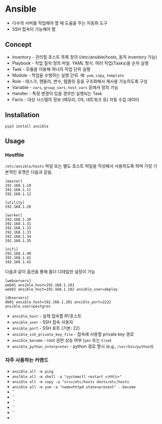 # Ansible

* 다수의 서버를 작업해야 할 때 도움을 주는 자동화 도구
* SSH 접속이 가능해야 함

## Concept

* Inventory - 관리할 호스트 목록 정의 (/etc/ansible/hosts, 동적 inventory 가능)
* Playbook - 작업 절차 정의 파일. YAML 형식. 여러 작업(Tasks)을 순차 실행
* Task - 모듈을 이용해 하나의 작업 단위 실행
* Module - 작업을 수행하는 실행 단위. 예: `yum`, `copy`, `template`
* Role - 태스크, 핸들러, 변수, 템플릿 등을 구조화해서 재사용 가능하도록 구성
* Variable - `vars`, `group_vars`, `host_vars` 등에서 정의 가능
* Handler - 특정 변경이 있을 경우만 실행되는 Task
* Facts - 대상 시스템의 정보 (메모리, OS, 네트워크 등) 자동 수집 데이터

## Installation

```
pip3 install ansible
```

## Usage

### Hostfile

`/etc/ansible/hosts` 파일 또는 별도 호스트 파일을 작성해서 사용하도록 하며 가장 기본적인 포맷은 다음과 같음.

```
[master]
192.168.1.10
192.168.1.11
192.168.1.12

[utility]
192.168.1.20

[worker]
192.168.1.30
192.168.1.31
192.168.1.32
192.168.1.33
192.168.1.34
192.168.1.35

[nifi]
192.168.1.40
192.168.1.41
192.168.1.42
```

다음과 같이 옵션을 통해 좀더 디테일한 설정이 가능

```
[webservers]
web01 ansible_host=192.168.1.101
web02 ansible_host=192.168.1.102 ansible_user=deploy

[dbservers]
db01 ansible_host=192.168.1.201 ansible_port=2222 ansible_user=postgres
```

* `ansible_host` - 실제 접속할 IP/호스트
* `ansible_user` - 	SSH 접속 사용자
* `ansible_port` - SSH 포트 (기본: 22)
* `ansible_ssh_private_key_file` - 접속에 사용할 private key 경로
* `ansible_become` - root 권한 상승 여부 (`yes` 또는 `true`)
* `ansible_python_interpreter` - python 경로 명시 (e.g., `/usr/bin/python3`)

### 자주 사용하는 커맨드

* `ansible all -m ping`
* `anslble all -m shell -a "systemctl restart <서비스>"`
* `ansible all -m copy -a "src=/etc/hosts dest=/etc/hosts`
* `ansible all -m yum -a "name=httpd state=present" --become`
* ``
* ``
* ``
* ``
* ``
* 
